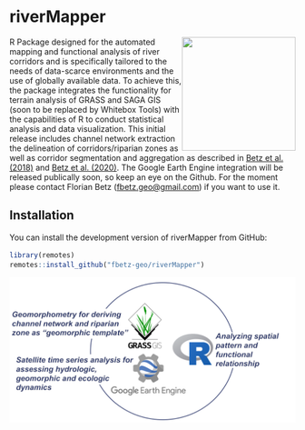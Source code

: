 
<!-- README.md is generated from README.Rmd. Please edit that file -->

# riverMapper
<a href="https://github.com/fbetz-geo/riverMapper"><img align="right" src="https://github.com/fbetz-geo/riverMapper/blob/main/vignettes/riverMapper.png" height="200" width="200"/></a>

<!-- badges: start -->
<!-- badges: end -->

R Package designed for the automated mapping and functional analysis of river corridors and is specifically tailored to the needs of data-scarce environments and the use of globally available data. To achieve this, the package integrates the functionality for terrain analysis of GRASS and SAGA GIS (soon to be replaced by Whitebox Tools) with the capabilities of R to conduct statistical analysis and data visualization. This initial release includes channel network extraction the delineation of corridors/riparian zones as well as corridor segmentation and aggregation as described in [Betz et al. (2018)](https://doi.org/10.1016/j.geomorph.2018.01.024) and [Betz et al. (2020)](https://doi.org/10.3390/rs12162533). The Google Earth Engine integration will be released publically soon, so keep an eye on the Github. For the moment please contact Florian Betz (fbetz.geo@gmail.com) if you want to use it. 

## Installation

You can install the development version of riverMapper from GitHub:

``` r
library(remotes)
remotes::install_github("fbetz-geo/riverMapper")
```

<a href="https://github.com/fbetz-geo/riverMapper"><img align="center" src="https://github.com/fbetz-geo/riverMapper/blob/main/vignettes/Overview.png" /></a>
